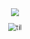 <!--# cars-->

<div align="center">
    <img src="https://64.media.tumblr.com/2bbe6d2b5b8d8170d0c6ff0be852cd40/30c58b19501644e2-c7/s540x810/599cf340facc078ea2c8414b860b48f02d2ac4a4.gifv">
<div>

![til](https://raw.githubusercontent.com/hashrocket/hr-til/master/app/assets/images/banner.png)

